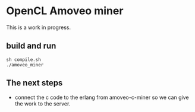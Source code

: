 OpenCL Amoveo miner
==========



This is a work in progress.

## build and run

```
sh compile.sh
./amoveo_miner
```

## The next steps

* connect the c code to the erlang from amoveo-c-miner so we can give the work to the server.